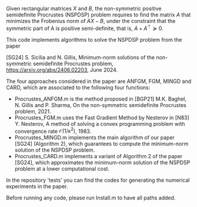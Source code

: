 Given rectangular matrices $X$ and $B$, the non-symmetric positive semidefinite Procrustes (NSPDSP) problem requires to find the matrix $A$ that minimizes the Frobenius norm of $AX-B$, under the constraint that the symmetric part of A is positive semi-definite, that is, $A+A^\top\succeq 0$. 

This code implements algorithms to solve the NSPDSP problem from the paper 

[SG24] S. Sicilia and N. Gillis, Minimum-norm solutions of the non-symmetric semidefinite Procrustes problem, https://arxiv.org/abs/2406.02203, June 2024. 


The four approaches considered in the paper are ANFGM, FGM, MINGD and CARD, which are associated to the following four functions: 
- Procrustes_ANFGM.m is the method proposed in [BGP21] M.K. Baghel, N. Gillis and P. Sharma, On the non-symmetric semidefinite Procrustes problem, 2021. 
- Procrustes_FGM.m uses the Fast Gradient Method by Nesterov in [N83] Y. Nesterov, A method of solving a convex programming problem with convergence rate $\mathcal{O}(1/\kappa^2)$, 1983. 
- Procrustes_MINGD.m implements the main algorithm of our paper [SG24] (Algorithm 2), which guarantees to compute the minimum-norm solution of the NSPDSP problem. 
- Procrustes_CARD.m implements a variant of Algorithm 2 of the paper [SG24], which approximates the minimum-norm solution of the NSPDSP problem at a lower computational cost.  

In the repository 'tests' you can find the codes for generating the numerical experiments in the paper.

Before running any code, please run Install.m to have all paths added.
